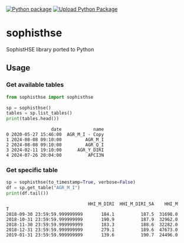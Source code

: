 [![Python package](https://github.com/AlekseiPrishchepo/pysophisthse/actions/workflows/python-package.yml/badge.svg)](https://github.com/AlekseiPrishchepo/pysophisthse/actions/workflows/python-package.yml)
[![Upload Python Package](https://github.com/AlekseiPrishchepo/pysophisthse/actions/workflows/python-publish.yml/badge.svg)](https://github.com/AlekseiPrishchepo/pysophisthse/actions/workflows/python-publish.yml)

# sophisthse
SophistHSE library ported to Python

## Usage

### Get available tables

```python
from sophisthse import sophisthse

sp = sophisthse()
tables = sp.list_tables()
print(tables.head())
```

```
                 date            name
0 2020-05-27 15:46:00  AGR_M_I - Copy
1 2024-08-08 09:10:00         AGR_M_I
2 2024-08-08 09:10:00         AGR_Q_I
3 2024-02-11 19:10:00      AGR_Y_DIRI
4 2024-07-26 20:04:00          APCI3N
```

### Get specific table

```python
sp = sophisthse(to_timestamp=True, verbose=False)
df = sp.get_table("AGR_M_I")
print(df.tail())
```

```
                               HHI_M_DIRI  HHI_M_DIRI_SA    HHI_M
T                                                                
2018-09-30 23:59:59.999999999       184.1          187.5  31698.0
2018-10-31 23:59:59.999999999       190.9          187.9  32962.0
2018-11-30 23:59:59.999999999       183.3          188.6  32282.0
2018-12-31 23:59:59.999999999       279.1          189.6  47673.0
2019-01-31 23:59:59.999999999       139.6          190.7  24496.0
```
